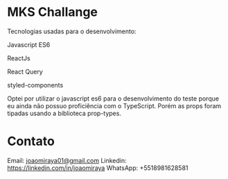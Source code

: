 # MKS Challange

 Tecnologias usadas para o desenvolvimento: 

Javascript ES6 

ReactJs

React Query

styled-components

Optei por utilizar o javascript es6 para o desenvolvimento do teste porque eu ainda não possuo proficiência com o TypeScript. Porém as props foram tipadas usando a biblioteca prop-types.


# Contato

Email: joaomiraya01@gmail.com
Linkedin: https://linkedin.com/in/joaomiraya
WhatsApp: +5518981628581